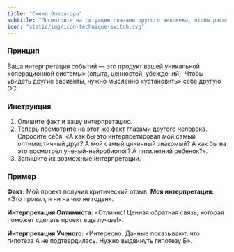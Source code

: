 ```yaml
---
title: "Смена Оператора"
subtitle: "Посмотрите на ситуацию глазами другого человека, чтобы расширить восприятие."
icon: "static/img/icon-technique-switch.svg"
---
```


### Принцип
Ваша интерпретация событий — это продукт вашей уникальной «операционной системы» (опыта, ценностей, убеждений). Чтобы увидеть другие варианты, нужно мысленно «установить» себе другую ОС.

### Инструкция
1.  Опишите факт и вашу интерпретацию.
2.  Теперь посмотрите на этот же факт глазами другого человека. Спросите себя: «А как бы это интерпретировал мой самый оптимистичный друг? А мой самый циничный знакомый? А как бы на это посмотрел ученый-нейробиолог? А пятилетний ребенок?».
3.  Запишите их возможные интерпретации.

### Пример
**Факт:** Мой проект получил критический отзыв.
**Моя интерпретация:** «Это провал, я ни на что не годен».

**Интерпретация Оптимиста:** «Отлично! Ценная обратная связь, которая поможет сделать проект еще лучше!».

**Интерпретация Ученого:** «Интересно. Данные показывают, что гипотеза А не подтвердилась. Нужно выдвинуть гипотезу Б».